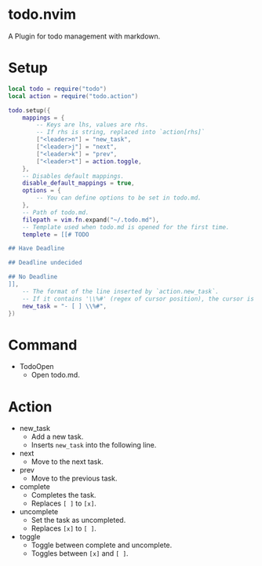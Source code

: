 # todo.nvim

A Plugin for todo management with markdown.

# Setup

```lua
local todo = require("todo")
local action = require("todo.action")

todo.setup({
    mappings = {
        -- Keys are lhs, values are rhs.
        -- If rhs is string, replaced into `action[rhs]`
        ["<leader>n"] = "new_task",
        ["<leader>j"] = "next",
        ["<leader>k"] = "prev",
        ["<leader>t"] = action.toggle,
    },
    -- Disables default mappings.
    disable_default_mappings = true,
    options = {
        -- You can define options to be set in todo.md.
    },
    -- Path of todo.md.
    filepath = vim.fn.expand("~/.todo.md"),
    -- Template used when todo.md is opened for the first time.
    templete = [[# TODO

## Have Deadline

## Deadline undecided

## No Deadline
]],
    -- The format of the line inserted by `action.new_task`.
    -- If it contains '\\%#' (regex of cursor position), the cursor is inserted at that position (automatically enters insert mode).
    new_task = "- [ ] \\%#",
})
```

# Command

- TodoOpen
    - Open todo.md.

# Action

- new_task
    - Add a new task.
    - Inserts `new_task` into the following line.
- next
    - Move to the next task.
- prev
    - Move to the previous task.
- complete
    - Completes the task.
    - Replaces `[ ]` to `[x]`.
- uncomplete
    - Set the task as uncompleted.
    - Replaces `[x]` to `[ ]`.
- toggle
    - Toggle between complete and uncomplete.
    - Toggles between `[x]` and `[ ]`.
